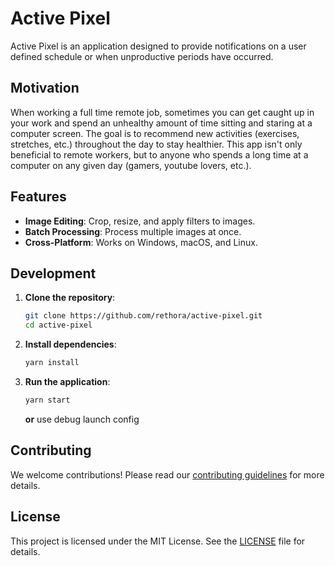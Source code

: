 # Active Pixel

Active Pixel is an application designed to provide notifications on a user defined schedule or when unproductive periods have occurred.

## Motivation

When working a full time remote job, sometimes you can get caught up in your work and spend an unhealthy amount of time sitting and staring at a computer screen.
The goal is to recommend new activities (exercises, stretches, etc.) throughout the day to stay healthier.
This app isn't only beneficial to remote workers, but to anyone who spends a long time at a computer on any given day (gamers, youtube lovers, etc.).

## Features

- **Image Editing**: Crop, resize, and apply filters to images.
- **Batch Processing**: Process multiple images at once.
- **Cross-Platform**: Works on Windows, macOS, and Linux.

## Development

1. **Clone the repository**:

   ```sh
   git clone https://github.com/rethora/active-pixel.git
   cd active-pixel
   ```

2. **Install dependencies**:

   ```sh
   yarn install
   ```

3. **Run the application**:
   ```sh
   yarn start
   ```
   **or** use debug launch config

## Contributing

We welcome contributions! Please read our [contributing guidelines](CONTRIBUTING.md) for more details.

## License

This project is licensed under the MIT License. See the [LICENSE](LICENSE) file for details.
